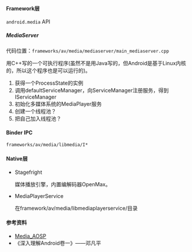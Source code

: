 #### Framework层

`android.media` API

##### MediaServer

代码位置：`frameworks/av/media/mediaserver/main_mediaserver.cpp`

用C++写的一个可执行程序(虽然不是用Java写的，但Android是基于Linux内核的，所以这个程序也是可以运行的)。

1. 获得一个ProcessState的实例
2. 调用defaultServiceManager，向ServiceManager注册服务，得到IServiceManager
3. 初始化多媒体系统的MediaPlayer服务
4. 创建一个线程池？
5. 把自己加入线程池？

#### Binder IPC

`frameworks/av/media/libmedia/I*`

#### Native层

- Stagefright

  媒体播放引擎，内置编解码器OpenMax。

- MediaPlayerService

  在framework/av/media/libmediaplayerservice/目录

#### 参考资料

- [Media_AOSP](https://source.android.google.cn/devices/media)
- 《深入理解Android卷一》——邓凡平

